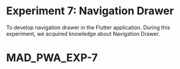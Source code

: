 # Experiment 7: Navigation Drawer
To develop navigation drawer in the Flutter application. During this experiment, we acquired knowledge about Navigation Drawer.
# MAD_PWA_EXP-7
